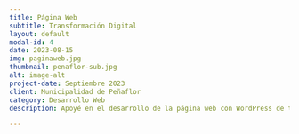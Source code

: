 ```yaml
---
title: Página Web
subtitle: Transformación Digital
layout: default
modal-id: 4
date: 2023-08-15
img: paginaweb.jpg
thumbnail: penaflor-sub.jpg
alt: image-alt
project-date: Septiembre 2023
client: Municipalidad de Peñaflor
category: Desarrollo Web
description: Apoyé en el desarrollo de la página web con WordPress de transformación digital de la Municipalidad de Peñaflor, la cual incluía todo lo relacionado con la transformación digital de la municipalidad, botones de accesibilidad, chatbot para atender rápidamente a los ciudadanos, entre otros elementos. https://www.transformaciondigital.penaflor.cl/

---
```

